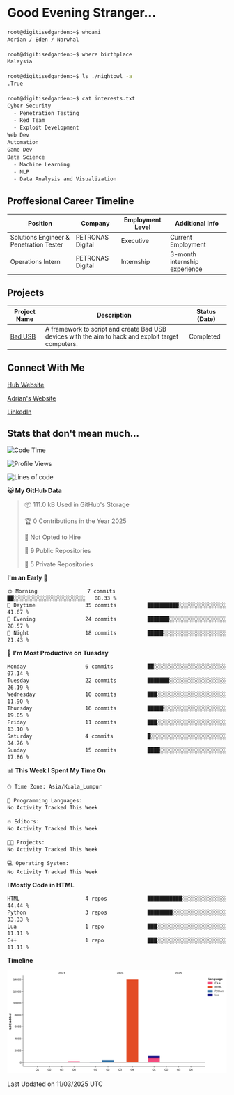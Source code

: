 # Good Evening Stranger...

```bash
root@digitisedgarden:~$ whoami
Adrian / Eden / Narwhal

root@digitisedgarden:~$ where birthplace
Malaysia

root@digitisedgarden:~$ ls ./nightowl -a
.True

root@digitisedgarden:~$ cat interests.txt
Cyber Security
  - Penetration Testing
  - Red Team
  - Exploit Development
Web Dev
Automation
Game Dev
Data Science
  - Machine Learning
  - NLP
  - Data Analysis and Visualization
```

## Proffesional Career Timeline

|Position|Company|Employment Level|Additional Info|
|-------------|---------------------------------------------------------------|----|-----|
|Solutions Engineer & Penetration Tester | PETRONAS Digital |Executive| Current Employment |
|Operations Intern | PETRONAS Digital |Internship|3-month internship experience|

## Projects

| Project Name | Description | Status (Date) |
|--------------|-------------|---------------|
|[Bad USB](https://basusb,digitisedgarden.com)|A framework to script and create Bad USB devices with the aim to hack and exploit target computers.|Completed|

## Connect With Me

[Hub Website](https://digitisedgarden.com)

[Adrian's Website](https://adrian.digitisedgarden.com)

[LinkedIn](https://linkedin.com/in/amiradrian)

## Stats that don't mean much...

<!--START_SECTION:waka-->
![Code Time](http://img.shields.io/badge/Code%20Time-370%20hrs%209%20mins-blue)

![Profile Views](http://img.shields.io/badge/Profile%20Views-2-blue)

![Lines of code](https://img.shields.io/badge/From%20Hello%20World%20I%27ve%20Written-15.5%20thousand%20lines%20of%20code-blue)

**🐱 My GitHub Data** 

> 📦 111.0 kB Used in GitHub's Storage 
 > 
> 🏆 0 Contributions in the Year 2025
 > 
> 🚫 Not Opted to Hire
 > 
> 📜 9 Public Repositories 
 > 
> 🔑 5 Private Repositories 
 > 
**I'm an Early 🐤** 

```text
🌞 Morning                7 commits           ██░░░░░░░░░░░░░░░░░░░░░░░   08.33 % 
🌆 Daytime                35 commits          ██████████░░░░░░░░░░░░░░░   41.67 % 
🌃 Evening                24 commits          ███████░░░░░░░░░░░░░░░░░░   28.57 % 
🌙 Night                  18 commits          █████░░░░░░░░░░░░░░░░░░░░   21.43 % 
```
📅 **I'm Most Productive on Tuesday** 

```text
Monday                   6 commits           ██░░░░░░░░░░░░░░░░░░░░░░░   07.14 % 
Tuesday                  22 commits          ███████░░░░░░░░░░░░░░░░░░   26.19 % 
Wednesday                10 commits          ███░░░░░░░░░░░░░░░░░░░░░░   11.90 % 
Thursday                 16 commits          █████░░░░░░░░░░░░░░░░░░░░   19.05 % 
Friday                   11 commits          ███░░░░░░░░░░░░░░░░░░░░░░   13.10 % 
Saturday                 4 commits           █░░░░░░░░░░░░░░░░░░░░░░░░   04.76 % 
Sunday                   15 commits          ████░░░░░░░░░░░░░░░░░░░░░   17.86 % 
```


📊 **This Week I Spent My Time On** 

```text
🕑︎ Time Zone: Asia/Kuala_Lumpur

💬 Programming Languages: 
No Activity Tracked This Week

🔥 Editors: 
No Activity Tracked This Week

🐱‍💻 Projects: 
No Activity Tracked This Week

💻 Operating System: 
No Activity Tracked This Week
```

**I Mostly Code in HTML** 

```text
HTML                     4 repos             ███████████░░░░░░░░░░░░░░   44.44 % 
Python                   3 repos             ████████░░░░░░░░░░░░░░░░░   33.33 % 
Lua                      1 repo              ███░░░░░░░░░░░░░░░░░░░░░░   11.11 % 
C++                      1 repo              ███░░░░░░░░░░░░░░░░░░░░░░   11.11 % 
```



**Timeline**

![Lines of Code chart](https://raw.githubusercontent.com/0xnarwhal/0xnarwhal/main/assets/bar_graph.png)


 Last Updated on 11/03/2025 UTC
<!--END_SECTION:waka-->
